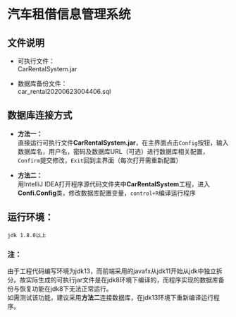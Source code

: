 # 汽车租借信息管理系统
## 文件说明
* 可执行文件：  
   CarRentalSystem.jar  
   
* 数据库备份文件：  
  car_rental20200623004406.sql
  
  

## 数据库连接方式
* **方法一：**  
  直接运行可执行文件**CarRentalSystem.jar**，在主界面点击`Config`按钮，输入数据库名，用户名，密码及数据库URL（可选）进行数据库相关配置，`Confirm`提交修改，`Exit`回到主界面（每次打开需重新配置）

* **方法二：**  
  用IntelliJ IDEA打开程序源代码文件夹中**CarRentalSystem**工程，进入**Confi.Config**类，修改数据库配置变量，`control+R`编译运行程序
  



## 运行环境：
    jdk 1.8.0以上


### 注：
由于工程代码编写环境为jdk13，而前端采用的javafx从jdk11开始从jdk中独立拆分。故实际生成的可执行jar文件是在jdk8环境下编译的，而程序实现的数据库备份与恢复功能在jdk8下无法正常运行。  
如需测试该功能，建议采用**方法二**连接数据库，在jdk13环境下重新编译运行程序。